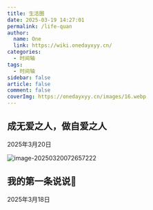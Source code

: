```yaml
---
title: 生活圈
date: 2025-03-19 14:27:01
permalink: /life-quan
author:
  name: One
  link: https://wiki.onedayxyy.cn/
categories:
  - 时间轴
tags:
  - 时间轴
sidebar: false
article: false
comment: false
coverImg: https://onedayxyy.cn/images/16.webp
---
```




## 成无爱之人，做自爱之人

2025年3月20日 

![image-20250320072657222](https://onedayxyy.cn/images/image-20250320072657222.png)

## 我的第一条说说🤣

2025年3月18日 

